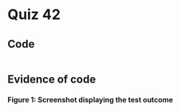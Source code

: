 # Quiz 42
## Code

```.py

```

## Evidence of code

#### Figure 1: Screenshot displaying the test outcome
